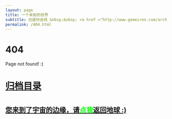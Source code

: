 ```yaml
---
layout: page
title: 一个未知的世界
subtitle: 也是你会找 &nbsp;&nbsp; <a href ="http://www.gemeiren.com/arch.html">架构</a>&nbsp;&nbsp; <a href ="http://www.gemeiren.com/life.html">生活故事</a>&nbsp;&nbsp; <a href ="http://www.gemeiren.com/jvm.html">JVM</a>&nbsp;&nbsp; <a href ="http://www.gemeiren.com/spring-boot.html">Spring Boot</a>&nbsp;&nbsp; <a href ="http://www.gemeiren.com/spring-cloud.html">Spring Cloud</a>
permalink: /404.html
---
```


# 404

Page not found! :(

<h1><a href ="http://www.gemeiren.com/archives.html">归档目录</a><h1>

<h2><a href="http://www.gemeiren.com/archives.html">您来到了宇宙的边缘，请<span style="color:#00FF00">点我</span>返回地球 :)</a></h2>
